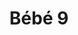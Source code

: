 ---
title: "Bébé 9"
url: /gonfreville-lorcher/bebe-9-rue-de-la-plaine/
shop: produits pour bébés
---